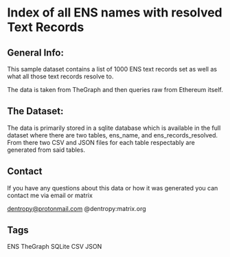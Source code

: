 # Index of all ENS names with resolved Text Records

## General Info:

This sample dataset contains a list of 1000 ENS text records set as well as what all those text records resolve to.

The data is taken from TheGraph and then queries raw from Ethereum itself.

## The Dataset:

The data is primarily stored in a sqlite database which is available in the full dataset where there are two tables, ens_name, and ens_records_resolved. From there two CSV and JSON files for each table respectably are generated from said tables.

## Contact

If you have any questions about this data or how it was generated you can contact me via email or matrix

dentropy@protonmail.com
@dentropy:matrix.org

## Tags

ENS TheGraph SQLite CSV JSON